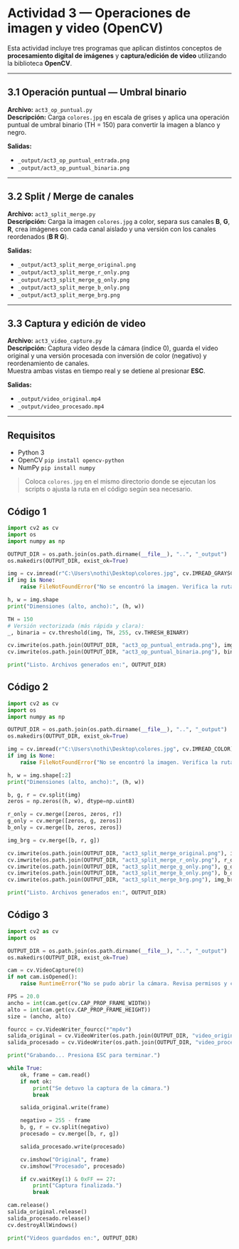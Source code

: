 # Actividad 3 — Operaciones de imagen y video (OpenCV)

Esta actividad incluye tres programas que aplican distintos conceptos de **procesamiento digital de imágenes** y **captura/edición de video** utilizando la biblioteca **OpenCV**.

---

## 3.1 Operación puntual — Umbral binario
**Archivo:** `act3_op_puntual.py`  
**Descripción:** Carga `colores.jpg` en escala de grises y aplica una operación puntual de umbral binario (TH = 150) para convertir la imagen a blanco y negro.

**Salidas:**
- `_output/act3_op_puntual_entrada.png`
- `_output/act3_op_puntual_binaria.png`

---

## 3.2 Split / Merge de canales
**Archivo:** `act3_split_merge.py`  
**Descripción:** Carga la imagen `colores.jpg` a color, separa sus canales **B**, **G**, **R**, crea imágenes con cada canal aislado y una versión con los canales reordenados (**B R G**).

**Salidas:**
- `_output/act3_split_merge_original.png`
- `_output/act3_split_merge_r_only.png`
- `_output/act3_split_merge_g_only.png`
- `_output/act3_split_merge_b_only.png`
- `_output/act3_split_merge_brg.png`

---

## 3.3 Captura y edición de video
**Archivo:** `act3_video_capture.py`  
**Descripción:** Captura video desde la cámara (índice 0), guarda el video original y una versión procesada con inversión de color (negativo) y reordenamiento de canales.  
Muestra ambas vistas en tiempo real y se detiene al presionar **ESC**.

**Salidas:**
- `_output/video_original.mp4`
- `_output/video_procesado.mp4`

---

## Requisitos
- Python 3  
- OpenCV  `pip install opencv-python`  
- NumPy  `pip install numpy`

> Coloca `colores.jpg` en el mismo directorio donde se ejecutan los scripts o ajusta la ruta en el código según sea necesario.

## Código 1
```python
import cv2 as cv
import os
import numpy as np

OUTPUT_DIR = os.path.join(os.path.dirname(__file__), "..", "_output")
os.makedirs(OUTPUT_DIR, exist_ok=True)

img = cv.imread(r"C:\Users\nothi\Desktop\colores.jpg", cv.IMREAD_GRAYSCALE)
if img is None:
    raise FileNotFoundError("No se encontró la imagen. Verifica la ruta del archivo.")

h, w = img.shape
print("Dimensiones (alto, ancho):", (h, w))

TH = 150
# Versión vectorizada (más rápida y clara):
_, binaria = cv.threshold(img, TH, 255, cv.THRESH_BINARY)

cv.imwrite(os.path.join(OUTPUT_DIR, "act3_op_puntual_entrada.png"), img)
cv.imwrite(os.path.join(OUTPUT_DIR, "act3_op_puntual_binaria.png"), binaria)

print("Listo. Archivos generados en:", OUTPUT_DIR)
```
## Código 2
```python
import cv2 as cv
import os
import numpy as np

OUTPUT_DIR = os.path.join(os.path.dirname(__file__), "..", "_output")
os.makedirs(OUTPUT_DIR, exist_ok=True)

img = cv.imread(r"C:\Users\nothi\Desktop\colores.jpg", cv.IMREAD_COLOR)
if img is None:
    raise FileNotFoundError("No se encontró la imagen. Verifica la ruta del archivo.")

h, w = img.shape[:2]
print("Dimensiones (alto, ancho):", (h, w))

b, g, r = cv.split(img)
zeros = np.zeros((h, w), dtype=np.uint8)

r_only = cv.merge([zeros, zeros, r])
g_only = cv.merge([zeros, g, zeros])
b_only = cv.merge([b, zeros, zeros])

img_brg = cv.merge([b, r, g])

cv.imwrite(os.path.join(OUTPUT_DIR, "act3_split_merge_original.png"), img)
cv.imwrite(os.path.join(OUTPUT_DIR, "act3_split_merge_r_only.png"), r_only)
cv.imwrite(os.path.join(OUTPUT_DIR, "act3_split_merge_g_only.png"), g_only)
cv.imwrite(os.path.join(OUTPUT_DIR, "act3_split_merge_b_only.png"), b_only)
cv.imwrite(os.path.join(OUTPUT_DIR, "act3_split_merge_brg.png"), img_brg)

print("Listo. Archivos generados en:", OUTPUT_DIR)
```
## Código 3
```python
import cv2 as cv
import os

OUTPUT_DIR = os.path.join(os.path.dirname(__file__), "..", "_output")
os.makedirs(OUTPUT_DIR, exist_ok=True)

cam = cv.VideoCapture(0)
if not cam.isOpened():
    raise RuntimeError("No se pudo abrir la cámara. Revisa permisos y conexión.")

FPS = 20.0
ancho = int(cam.get(cv.CAP_PROP_FRAME_WIDTH))
alto = int(cam.get(cv.CAP_PROP_FRAME_HEIGHT))
size = (ancho, alto)

fourcc = cv.VideoWriter_fourcc(*"mp4v")
salida_original = cv.VideoWriter(os.path.join(OUTPUT_DIR, "video_original.mp4"), fourcc, FPS, size)
salida_procesado = cv.VideoWriter(os.path.join(OUTPUT_DIR, "video_procesado.mp4"), fourcc, FPS, size)

print("Grabando... Presiona ESC para terminar.")

while True:
    ok, frame = cam.read()
    if not ok:
        print("Se detuvo la captura de la cámara.")
        break

    salida_original.write(frame)

    negativo = 255 - frame
    b, g, r = cv.split(negativo)
    procesado = cv.merge([b, r, g])

    salida_procesado.write(procesado)

    cv.imshow("Original", frame)
    cv.imshow("Procesado", procesado)

    if cv.waitKey(1) & 0xFF == 27:
        print("Captura finalizada.")
        break

cam.release()
salida_original.release()
salida_procesado.release()
cv.destroyAllWindows()

print("Videos guardados en:", OUTPUT_DIR)
